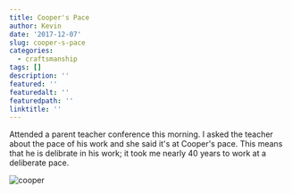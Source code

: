 ```yaml
---
title: Cooper's Pace
author: Kevin
date: '2017-12-07'
slug: cooper-s-pace
categories:
  - craftsmanship
tags: []
description: ''
featured: ''
featuredalt: ''
featuredpath: ''
linktitle: ''
---
```


Attended a parent teacher conference this morning. I asked the teacher about the pace of his work and she said it's at Cooper's pace.  This means that he is delibrate in  his work; it took me nearly 40 years to work at a deliberate pace. 

![cooper](img/cooper.jpg)